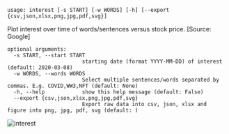 ```text
usage: interest [-s START] [-w WORDS] [-h] [--export {csv,json,xlsx,png,jpg,pdf,svg}]
```

Plot interest over time of words/sentences versus stock price. [Source: Google]

```
optional arguments:
  -s START, --start START
                        starting date (format YYYY-MM-DD) of interest (default: 2020-03-08)
  -w WORDS, --words WORDS
                        Select multiple sentences/words separated by commas. E.g. COVID,WW3,NFT (default: None)
  -h, --help            show this help message (default: False)
  --export {csv,json,xlsx,png,jpg,pdf,svg}
                        Export raw data into csv, json, xlsx and figure into png, jpg, pdf, svg (default: )
```

![interest](https://user-images.githubusercontent.com/25267873/157575723-23c55e4e-9e87-4647-b8fa-8ed9643f471f.png)
 
